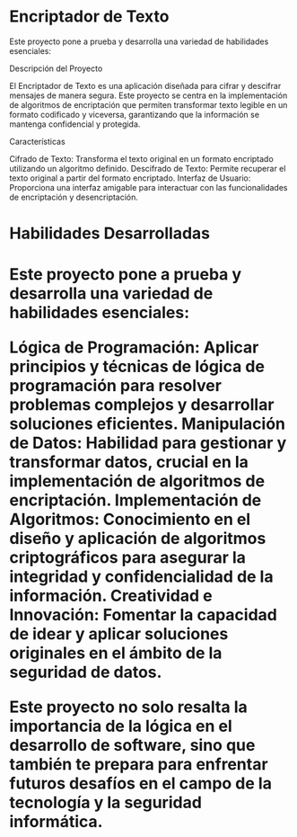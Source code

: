 <h1>Encriptador de Texto </h1>

Este proyecto pone a prueba y desarrolla una variedad de habilidades esenciales:

Descripción del Proyecto

El Encriptador de Texto es una aplicación diseñada para cifrar y descifrar mensajes de manera segura.
Este proyecto se centra en la implementación de algoritmos de encriptación que permiten transformar 
texto legible en un formato codificado y viceversa, garantizando que la información se mantenga
confidencial y protegida.


Características

Cifrado de Texto: Transforma el texto original en un formato encriptado utilizando un algoritmo definido.
Descifrado de Texto: Permite recuperar el texto original a partir del formato encriptado.
Interfaz de Usuario: Proporciona una interfaz amigable para interactuar con las funcionalidades de 
encriptación y desencriptación.

<h1>Habilidades Desarrolladas <h1/> 

Este proyecto pone a prueba y desarrolla una variedad de habilidades esenciales:

Lógica de Programación: Aplicar principios y técnicas de lógica de programación para resolver problemas 
complejos y desarrollar soluciones eficientes.
Manipulación de Datos: Habilidad para gestionar y transformar datos, crucial en la implementación de algoritmos de encriptación.
Implementación de Algoritmos: Conocimiento en el diseño y aplicación de algoritmos criptográficos
para asegurar la integridad y confidencialidad de la información.
Creatividad e Innovación: Fomentar la capacidad de idear y aplicar soluciones originales en el ámbito de la seguridad de datos.

Este proyecto no solo resalta la importancia de la lógica en el desarrollo de software, sino que también
te prepara para enfrentar futuros desafíos en el campo de la tecnología y la seguridad informática.
